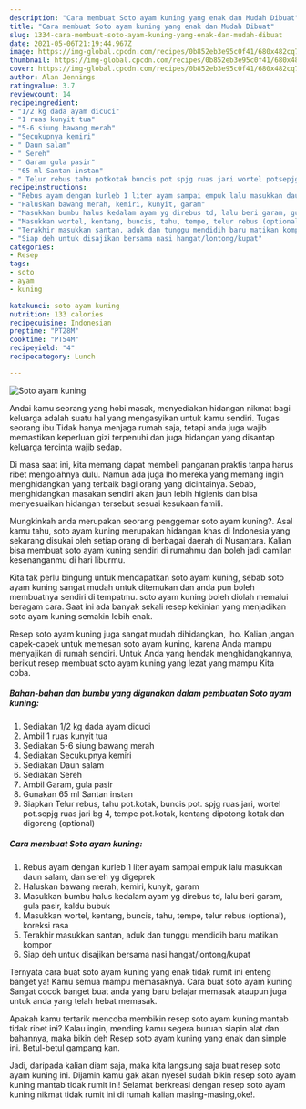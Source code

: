 ```yaml
---
description: "Cara membuat Soto ayam kuning yang enak dan Mudah Dibuat"
title: "Cara membuat Soto ayam kuning yang enak dan Mudah Dibuat"
slug: 1334-cara-membuat-soto-ayam-kuning-yang-enak-dan-mudah-dibuat
date: 2021-05-06T21:19:44.967Z
image: https://img-global.cpcdn.com/recipes/0b852eb3e95c0f41/680x482cq70/soto-ayam-kuning-foto-resep-utama.jpg
thumbnail: https://img-global.cpcdn.com/recipes/0b852eb3e95c0f41/680x482cq70/soto-ayam-kuning-foto-resep-utama.jpg
cover: https://img-global.cpcdn.com/recipes/0b852eb3e95c0f41/680x482cq70/soto-ayam-kuning-foto-resep-utama.jpg
author: Alan Jennings
ratingvalue: 3.7
reviewcount: 14
recipeingredient:
- "1/2 kg dada ayam dicuci"
- "1 ruas kunyit tua"
- "5-6 siung bawang merah"
- "Secukupnya kemiri"
- " Daun salam"
- " Sereh"
- " Garam gula pasir"
- "65 ml Santan instan"
- " Telur rebus tahu potkotak buncis pot spjg ruas jari wortel potsepjg ruas jari bg 4 tempe potkotak kentang dipotong kotak dan digoreng optional"
recipeinstructions:
- "Rebus ayam dengan kurleb 1 liter ayam sampai empuk lalu masukkan daun salam, dan sereh yg digeprek"
- "Haluskan bawang merah, kemiri, kunyit, garam"
- "Masukkan bumbu halus kedalam ayam yg direbus td, lalu beri garam, gula pasir, kaldu bubuk"
- "Masukkan wortel, kentang, buncis, tahu, tempe, telur rebus (optional), koreksi rasa"
- "Terakhir masukkan santan, aduk dan tunggu mendidih baru matikan kompor"
- "Siap deh untuk disajikan bersama nasi hangat/lontong/kupat"
categories:
- Resep
tags:
- soto
- ayam
- kuning

katakunci: soto ayam kuning 
nutrition: 133 calories
recipecuisine: Indonesian
preptime: "PT28M"
cooktime: "PT54M"
recipeyield: "4"
recipecategory: Lunch

---
```



![Soto ayam kuning](https://img-global.cpcdn.com/recipes/0b852eb3e95c0f41/680x482cq70/soto-ayam-kuning-foto-resep-utama.jpg)

Andai kamu seorang yang hobi masak, menyediakan hidangan nikmat bagi keluarga adalah suatu hal yang mengasyikan untuk kamu sendiri. Tugas seorang ibu Tidak hanya menjaga rumah saja, tetapi anda juga wajib memastikan keperluan gizi terpenuhi dan juga hidangan yang disantap keluarga tercinta wajib sedap.

Di masa  saat ini, kita memang dapat membeli panganan praktis tanpa harus ribet mengolahnya dulu. Namun ada juga lho mereka yang memang ingin menghidangkan yang terbaik bagi orang yang dicintainya. Sebab, menghidangkan masakan sendiri akan jauh lebih higienis dan bisa menyesuaikan hidangan tersebut sesuai kesukaan famili. 



Mungkinkah anda merupakan seorang penggemar soto ayam kuning?. Asal kamu tahu, soto ayam kuning merupakan hidangan khas di Indonesia yang sekarang disukai oleh setiap orang di berbagai daerah di Nusantara. Kalian bisa membuat soto ayam kuning sendiri di rumahmu dan boleh jadi camilan kesenanganmu di hari liburmu.

Kita tak perlu bingung untuk mendapatkan soto ayam kuning, sebab soto ayam kuning sangat mudah untuk ditemukan dan anda pun boleh membuatnya sendiri di tempatmu. soto ayam kuning boleh diolah memalui beragam cara. Saat ini ada banyak sekali resep kekinian yang menjadikan soto ayam kuning semakin lebih enak.

Resep soto ayam kuning juga sangat mudah dihidangkan, lho. Kalian jangan capek-capek untuk memesan soto ayam kuning, karena Anda mampu menyajikan di rumah sendiri. Untuk Anda yang hendak menghidangkannya, berikut resep membuat soto ayam kuning yang lezat yang mampu Kita coba.

<!--inarticleads1-->

##### Bahan-bahan dan bumbu yang digunakan dalam pembuatan Soto ayam kuning:

1. Sediakan 1/2 kg dada ayam dicuci
1. Ambil 1 ruas kunyit tua
1. Sediakan 5-6 siung bawang merah
1. Sediakan Secukupnya kemiri
1. Sediakan  Daun salam
1. Sediakan  Sereh
1. Ambil  Garam, gula pasir
1. Gunakan 65 ml Santan instan
1. Siapkan  Telur rebus, tahu pot.kotak, buncis pot. spjg ruas jari, wortel pot.sepjg ruas jari bg 4, tempe pot.kotak, kentang dipotong kotak dan digoreng (optional)




<!--inarticleads2-->

##### Cara membuat Soto ayam kuning:

1. Rebus ayam dengan kurleb 1 liter ayam sampai empuk lalu masukkan daun salam, dan sereh yg digeprek
1. Haluskan bawang merah, kemiri, kunyit, garam
1. Masukkan bumbu halus kedalam ayam yg direbus td, lalu beri garam, gula pasir, kaldu bubuk
1. Masukkan wortel, kentang, buncis, tahu, tempe, telur rebus (optional), koreksi rasa
1. Terakhir masukkan santan, aduk dan tunggu mendidih baru matikan kompor
1. Siap deh untuk disajikan bersama nasi hangat/lontong/kupat




Ternyata cara buat soto ayam kuning yang enak tidak rumit ini enteng banget ya! Kamu semua mampu memasaknya. Cara buat soto ayam kuning Sangat cocok banget buat anda yang baru belajar memasak ataupun juga untuk anda yang telah hebat memasak.

Apakah kamu tertarik mencoba membikin resep soto ayam kuning mantab tidak ribet ini? Kalau ingin, mending kamu segera buruan siapin alat dan bahannya, maka bikin deh Resep soto ayam kuning yang enak dan simple ini. Betul-betul gampang kan. 

Jadi, daripada kalian diam saja, maka kita langsung saja buat resep soto ayam kuning ini. Dijamin kamu gak akan nyesel sudah bikin resep soto ayam kuning mantab tidak rumit ini! Selamat berkreasi dengan resep soto ayam kuning nikmat tidak rumit ini di rumah kalian masing-masing,oke!.

